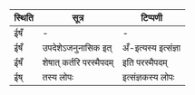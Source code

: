 | स्थिति | सूत्र | टिप्पणी |
| ----- | ------- | ------ |
| ईषँ | - | - |
| ईषँ | उपदेशेऽजनुनासिक इत् | अँ-इत्यस्य इत्संज्ञा |
| ईषँ | शेषात् कर्तरि परस्मैपदम् | इति परस्मैपदम् |
| ईष् | तस्य लोपः | इत्संज्ञकस्य लोपः |
